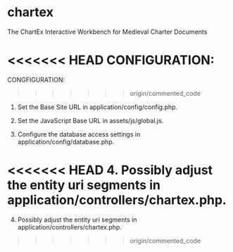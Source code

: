 chartex
=======

The ChartEx Interactive Workbench for Medieval Charter Documents

<<<<<<< HEAD
CONFIGURATION:
=======
CONGFIGURATION:
>>>>>>> origin/commented_code

1. Set the Base Site URL in application/config/config.php.

2. Set the JavaScript Base URL in assets/js/global.js.

3. Configure the database access settings in application/config/database.php.

<<<<<<< HEAD
4. Possibly adjust the entity uri segments in application/controllers/chartex.php.
=======
4. Possibly adjust the entity uri segments in application/controllers/chartex.php.
>>>>>>> origin/commented_code
